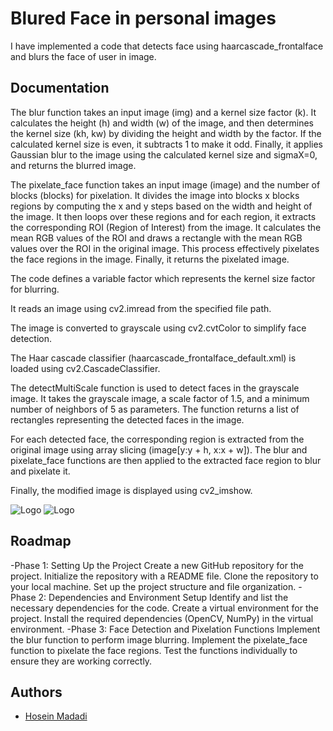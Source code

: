 
# Blured Face in personal images

I have implemented a code that detects face using haarcascade_frontalface and blurs the face of user in image.


## Documentation

The blur function takes an input image (img) and a kernel size factor (k). It calculates the height (h) and width (w) of the image, and then determines the kernel size (kh, kw) by dividing the height and width by the factor. If the calculated kernel size is even, it subtracts 1 to make it odd. Finally, it applies Gaussian blur to the image using the calculated kernel size and sigmaX=0, and returns the blurred image.

The pixelate_face function takes an input image (image) and the number of blocks (blocks) for pixelation. It divides the image into blocks x blocks regions by computing the x and y steps based on the width and height of the image. It then loops over these regions and for each region, it extracts the corresponding ROI (Region of Interest) from the image. It calculates the mean RGB values of the ROI and draws a rectangle with the mean RGB values over the ROI in the original image. This process effectively pixelates the face regions in the image. Finally, it returns the pixelated image.

The code defines a variable factor which represents the kernel size factor for blurring.

It reads an image using cv2.imread from the specified file path.

The image is converted to grayscale using cv2.cvtColor to simplify face detection.

The Haar cascade classifier (haarcascade_frontalface_default.xml) is loaded using cv2.CascadeClassifier.

The detectMultiScale function is used to detect faces in the grayscale image. It takes the grayscale image, a scale factor of 1.5, and a minimum number of neighbors of 5 as parameters. The function returns a list of rectangles representing the detected faces in the image.

For each detected face, the corresponding region is extracted from the original image using array slicing (image[y:y + h, x:x + w]). The blur and pixelate_face functions are then applied to the extracted face region to blur and pixelate it.

Finally, the modified image is displayed using cv2_imshow.


![Logo](https://qph.cf2.quoracdn.net/main-qimg-28cadbd02699c25a88e5c78d73c7babc)
![Logo](https://editor.analyticsvidhya.com/uploads/95103cv.png)


## Roadmap

-Phase 1: Setting Up the Project
   Create a new GitHub repository for the project.
   Initialize the repository with a README file.
   Clone the repository to your local machine.
   Set up the project structure and file organization.
-Phase 2: Dependencies and Environment Setup
   Identify and list the necessary dependencies for the  code.
   Create a virtual environment for the project.
   Install the required dependencies (OpenCV, NumPy) in  the virtual environment.
-Phase 3: Face Detection and Pixelation Functions
   Implement the blur function to perform image blurring.
   Implement the pixelate_face function to pixelate the  face regions.
   Test the functions individually to ensure they are working correctly.

## Authors

- [Hosein Madadi](https://www.github.com/h0ssn1)

